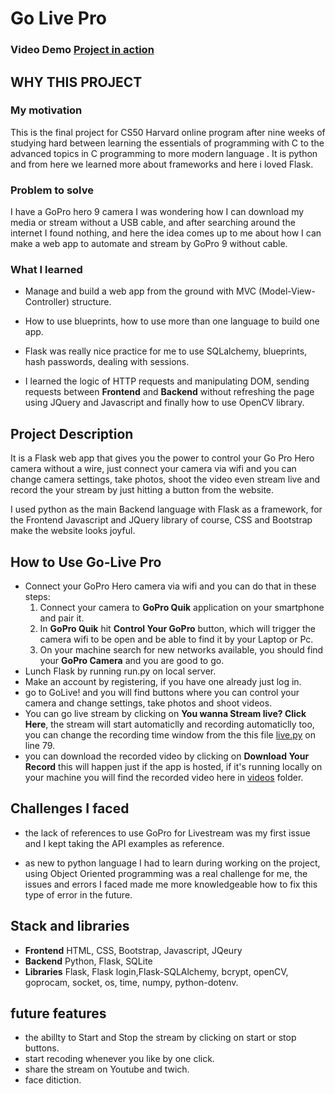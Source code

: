 # Go Live Pro

### Video Demo [ Project in action](https://youtu.be/z0QfeRAUaAU)
## WHY THIS PROJECT

### My motivation

This is the final project for CS50 Harvard online program 
after nine weeks of studying hard between learning the 
essentials of programming with C to the advanced 
topics in C programming to more modern language 
.
 It is python and from here we learned more 
about frameworks and here i loved Flask.

### Problem to solve

I have a GoPro hero 9 camera I was wondering 
how I can download my media or stream without 
a USB cable, and after searching around the 
internet I found nothing, and here the idea 
comes up to me about how I can make a web app
 to automate and stream by GoPro 9 without cable.

### What I learned
- Manage and build a web app from the ground 
with MVC (Model-View-Controller) structure.

- How to use blueprints, how to use more than one language
to build one app.
- Flask was really nice practice for me
to use SQLalchemy, blueprints, hash passwords, dealing with sessions.
- I learned the logic of HTTP requests and manipulating DOM, sending requests between 
**Frontend** and **Backend** without refreshing the page using 
JQuery and Javascript and finally how to use
OpenCV library.

## Project Description

It is a Flask web app that gives you the power to control your 
Go Pro Hero camera without a wire, just connect your camera
via wifi and you can change camera settings, take photos,
shoot the video even stream live and record the your stream by just hitting a button
from the website.

I used python as the main Backend language with Flask
as a framework, for the Frontend Javascript and JQuery library
of course, CSS and Bootstrap make the website looks joyful.


## How to Use Go-Live Pro

- Connect your GoPro Hero camera via wifi and you can do 
   that in these steps:
   1. Connect your camera to **GoPro Quik** application on
   your smartphone and pair it.
   2. In **GoPro Quik** hit **Control Your GoPro** button,
   which will trigger the camera wifi to be open and be able
   to find it by your Laptop or Pc.
   3. On your machine search for new networks available,
   you should find your **GoPro Camera** and you are good
   to go.
- Lunch Flask by running run.py on local server.
- Make an account by registering, if you have
   one already just log in.
- go to GoLive! and you will find buttons where you can
  control your camera and change settings, take photos and shoot videos.
- You can go live stream by clicking on **You wanna Stream live? Click Here**,
  the stream will start automaticlly and recording automaticlly too, you can change the recording time window from the this file [live.py](project/main/live.py) on line 79.
- you can download the recorded video by clicking on 
  **Download Your Record** this will happen just if the
  app is hosted, if it's running locally on your machine
  you will find the recorded video here in [videos](project/videos) folder.
  

## Challenges I faced

- the lack of references to use GoPro for Livestream was my first
issue and I kept taking the API examples as reference.

- as new to python language I had to learn during working on the project,
  using Object Oriented programming was a real challenge for me,
  the issues and errors I faced made me more knowledgeable
  how to fix this type of error in the future.


## Stack and libraries
- **Frontend** HTML, CSS, Bootstrap, Javascript, JQeury
- **Backend** Python, Flask, SQLite
- **Libraries** Flask, Flask login,Flask-SQLAlchemy, 
  bcrypt, openCV, 
  goprocam, socket, os, time, numpy, python-dotenv.


## future features
- the abillty to Start and Stop the stream by clicking on start or stop buttons.
- start recoding whenever you like by one click.
- share the stream on Youtube and twich.
- face ditiction.
  
